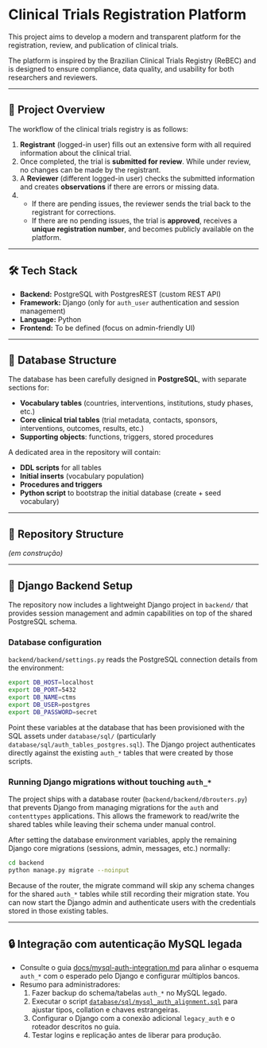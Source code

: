 # Clinical Trials Registration Platform

This project aims to develop a modern and transparent platform for the registration, review, and publication of clinical trials.

The platform is inspired by the Brazilian Clinical Trials Registry (ReBEC) and is designed to ensure compliance, data quality, and usability for both researchers and reviewers.

---

## 🚀 Project Overview

The workflow of the clinical trials registry is as follows:

1. **Registrant** (logged-in user) fills out an extensive form with all required information about the clinical trial.
2. Once completed, the trial is **submitted for review**. While under review, no changes can be made by the registrant.
3. A **Reviewer** (different logged-in user) checks the submitted information and creates **observations** if there are errors or missing data.
4. - If there are pending issues, the reviewer sends the trial back to the registrant for corrections.
   - If there are no pending issues, the trial is **approved**, receives a **unique registration number**, and becomes publicly available on the platform.

---

## 🛠️ Tech Stack

- **Backend:** PostgreSQL with PostgresREST (custom REST API)
- **Framework:** Django (only for `auth_user` authentication and session management)
- **Language:** Python
- **Frontend:** To be defined (focus on admin-friendly UI)

---

## 📑 Database Structure

The database has been carefully designed in **PostgreSQL**, with separate sections for:

- **Vocabulary tables** (countries, interventions, institutions, study phases, etc.)
- **Core clinical trial tables** (trial metadata, contacts, sponsors, interventions, outcomes, results, etc.)
- **Supporting objects**: functions, triggers, stored procedures

A dedicated area in the repository will contain:
- **DDL scripts** for all tables
- **Initial inserts** (vocabulary population)
- **Procedures and triggers**
- **Python script** to bootstrap the initial database (create + seed vocabulary)

---

## 📂 Repository Structure

*(em construção)*

---

## 🧭 Django Backend Setup

The repository now includes a lightweight Django project in `backend/` that provides session
management and admin capabilities on top of the shared PostgreSQL schema.

### Database configuration

`backend/backend/settings.py` reads the PostgreSQL connection details from the environment:

```bash
export DB_HOST=localhost
export DB_PORT=5432
export DB_NAME=ctms
export DB_USER=postgres
export DB_PASSWORD=secret
```

Point these variables at the database that has been provisioned with the SQL assets under
`database/sql/` (particularly `database/sql/auth_tables_postgres.sql`). The Django project
authenticates directly against the existing `auth_*` tables that were created by those scripts.

### Running Django migrations without touching `auth_*`

The project ships with a database router (`backend/backend/dbrouters.py`) that prevents Django
from managing migrations for the `auth` and `contenttypes` applications. This allows the framework
to read/write the shared tables while leaving their schema under manual control.

After setting the database environment variables, apply the remaining Django core migrations
(sessions, admin, messages, etc.) normally:

```bash
cd backend
python manage.py migrate --noinput
```

Because of the router, the migrate command will skip any schema changes for the shared `auth_*`
tables while still recording their migration state. You can now start the Django admin and
authenticate users with the credentials stored in those existing tables.

---

## 🔒 Integração com autenticação MySQL legada

- Consulte o guia [docs/mysql-auth-integration.md](docs/mysql-auth-integration.md) para alinhar o esquema `auth_*` com o esperado pelo Django e configurar múltiplos bancos.
- Resumo para administradores:
  1. Fazer backup do schema/tabelas `auth_*` no MySQL legado.
  2. Executar o script [`database/sql/mysql_auth_alignment.sql`](database/sql/mysql_auth_alignment.sql) para ajustar tipos, collation e chaves estrangeiras.
  3. Configurar o Django com a conexão adicional `legacy_auth` e o roteador descritos no guia.
  4. Testar logins e replicação antes de liberar para produção.
